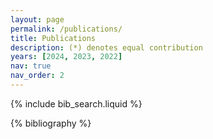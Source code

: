 ```yaml
---
layout: page
permalink: /publications/
title: Publications
description: (*) denotes equal contribution
years: [2024, 2023, 2022]
nav: true
nav_order: 2
---
```


<!-- _pages/publications.md -->

<!-- Bibsearch Feature -->

{% include bib_search.liquid %}

<div class="publications">

{% bibliography %}

</div>
